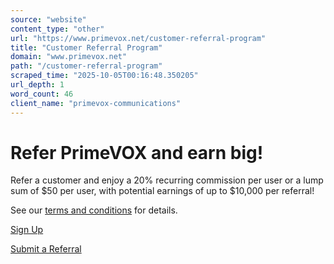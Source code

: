 ```yaml
---
source: "website"
content_type: "other"
url: "https://www.primevox.net/customer-referral-program"
title: "Customer Referral Program"
domain: "www.primevox.net"
path: "/customer-referral-program"
scraped_time: "2025-10-05T00:16:48.350205"
url_depth: 1
word_count: 46
client_name: "primevox-communications"
---
```


# Refer PrimeVOX and earn big!

Refer a customer and enjoy a 20% recurring commission per user or a lump sum of $50 per user, with potential earnings of up to $10,000 per referral!

See our [terms and conditions](https://www.primevox.net/customer-referral-program-terms-and-conditions) for details.

[Sign Up](https://sign.zoho.com/signform?form_link=234b4d535f4956237f8002fabb4f408134aa822e3cdba6597f0f98d629a777ea906f029e3ec5b3c6650bc2f9a5663f06e39bba7232c5c0f2b4498d9b0ee5d45aed5e1465ffe76d2b#)

[Submit a Referral](https://www.primevox.net/referral-submission)